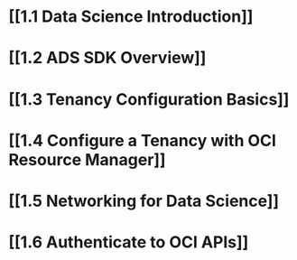 # [[1.1 Data Science Introduction]]
# [[1.2 ADS SDK Overview]]
# [[1.3 Tenancy Configuration Basics]]
# [[1.4 Configure a Tenancy with OCI Resource Manager]]
# [[1.5 Networking for Data Science]]
# [[1.6 Authenticate to OCI APIs]]